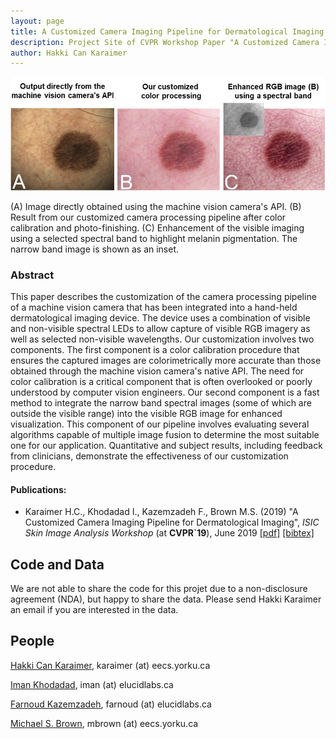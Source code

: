 ```yaml
---
layout: page
title: A Customized Camera Imaging Pipeline for Dermatological Imaging
description: Project Site of CVPR Workshop Paper "A Customized Camera Imaging Pipeline for Dermatological Imaging"
author: Hakki Can Karaimer
---
```

![](./image/teaser_v1.png)

(A) Image directly obtained using the machine vision camera's API. (B)  Result from our customized camera processing pipeline after color calibration and photo-finishing.  (C)  Enhancement of the visible imaging using a selected spectral band to highlight melanin pigmentation. The narrow band image is shown as an inset.
### Abstract ###
This paper describes the customization of the camera processing pipeline of a machine vision camera that has been integrated into a hand-held dermatological imaging device.   The device uses a combination of visible and non-visible spectral LEDs to allow capture of visible RGB imagery as well as selected non-visible wavelengths.   Our customization involves two components. The first component is a color calibration procedure that ensures the captured images are colorimetrically more accurate than those obtained through the machine vision camera's native API.  The need for color calibration is a critical component that is often overlooked or poorly understood by computer vision engineers.  Our second component is a fast method to integrate the narrow band spectral images (some of which are outside the visible range) into the visible RGB image for enhanced visualization.  This component of our pipeline involves evaluating several algorithms capable of multiple image fusion to determine the most suitable one for our application.  Quantitative and subject results, including feedback from clinicians, demonstrate the effectiveness of our customization procedure.

#### Publications: ####
* Karaimer H.C., Khodadad I., Kazemzadeh F., Brown M.S. (2019) "A Customized Camera Imaging Pipeline for Dermatological Imaging", *ISIC Skin Image Analysis Workshop* (at **CVPR`19**), June 2019 [[pdf]](./paper/Karaimer_et_al_2019.pdf) [[bibtex]](./bib/Karaimer_et_al_2019.bib) 

## Code and Data ##

We are not able to share the code for this projet due to a non-disclosure agreement (NDA), but happy to share the data. Please send Hakki Karaimer an email if you are interested in the data. 

## People ##
[Hakki Can Karaimer](https://karaimer.github.io/), 	karaimer (at) eecs.yorku.ca

[Iman Khodadad](http://www.elucidlabs.com/), 	iman (at) elucidlabs.ca

[Farnoud Kazemzadeh](http://www.elucidlabs.com/), 	farnoud (at) elucidlabs.ca

[Michael S. Brown](http://www.cse.yorku.ca/~mbrown/), 	mbrown (at) eecs.yorku.ca
